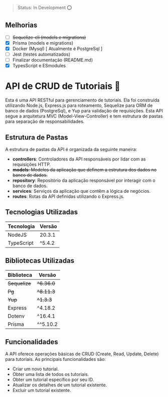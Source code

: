 > Status: In Development ⭕

## Melhorias

- [ ] ~~Sequelize-cli (models e migrations)~~
- [X] Prisma (models e migrations)
- [X] Docker (Mysql) [ Atualmente é PostgreSql ]
- [ ] Jest (testes automatizados)
- [ ] Finalizar documentação (README.md)
- [X] TypesScript e ESmodules

# API de CRUD de Tutoriais 📝

Esta é uma API RESTful para gerenciamento de tutoriais. Ela foi construída utilizando Node.js, Express.js para roteamento, Sequelize para ORM de banco de dados (PostgreSql), e Yup para validação de requisições. Esta API segue a arquitetura MVC (Model-View-Controller) e tem estrutura de pastas para separação de responsabilidades.

## Estrutura de Pastas
A estrutura de pastas da API é organizada da seguinte maneira:

- **controllers**: Controladores da API responsáveis por lidar com as requisições HTTP.
- ~~**models**: Modelos da aplicação que definem a estrutura dos dados no banco de dados.~~
- **repository**: Repositório da aplicação responsável por interagir com o banco de dados.
- **services**: Serviços da aplicação que contêm a lógica de negócios.
- **routes**: Rotas da API definidas utilizando o Express.js.

## Tecnologias Utilizadas

| Tecnologia  | Versão      |
|-------------|-------------|
| NodeJS      |   20.3.1    | 
| TypeScript      |   ^5.4.2   | 

## Bibliotecas Utilizadas

| Biblioteca  | Versão      |
|-------------|-------------|
| ~~Sequelize~~   |  ~~^6.36.0~~    | 
| ~~Pg~~          |  ~~^8.11.3~~    |
| ~~Yup~~         |  ~~^1.3.3~~     | 
| Express     |  ^4.18.2    | 
| Dotenv      |  ^16.4.1    | 
| Prisma          |  ^^5.10.2    |

## Funcionalidades

A API oferece operações básicas de CRUD (Create, Read, Update, Delete) para tutoriais. As principais funcionalidades são:

- Criar um novo tutorial.
- Obter uma lista de todos os tutoriais.
- Obter um tutorial específico por seu ID.
- Atualizar os detalhes de um tutorial existente.
- Excluir um tutorial existente.
